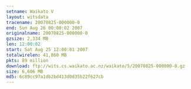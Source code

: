 ```yaml
---
setname: Waikato V
layout: witsdata
tracename: 20070825-000000-0
end: Sun Aug 26 00:00:02 2007
originalname: 20070825-000000-0
gzsize: 2,334 MB
len: 12:00:02
start: Sat Aug 25 12:00:01 2007
totalwirelen: 41,860 MB
pkts: 89 million
download: ftp://wits.cs.waikato.ac.nz/waikato/5/20070825-000000-0.gz
size: 6,606 MB
md5: 6c89cc97a1db2bd413d0d35b22f627cb
---
```

